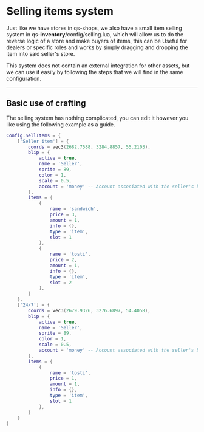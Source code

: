 # Selling items system

Just like we have stores in qs-shops, we also have a small item selling system in qs-**inventory**/config/selling.lua, which will allow us to do the reverse logic of a store and make buyers of items, this can be Useful for dealers or specific roles and works by simply dragging and dropping the item into said seller's store.

This system does not contain an external integration for other assets, but we can use it easily by following the steps that we will find in the same configuration.

***

## Basic use of crafting <a href="#basic-use-of-crafting" id="basic-use-of-crafting"></a>

The selling system has nothing complicated, you can edit it however you like using the following example as a guide.

```lua
Config.SellItems = {
    ['Seller item'] = {
        coords = vec3(2682.7588, 3284.8857, 55.2103),
        blip = {
            active = true,
            name = 'Seller',
            sprite = 89,
            color = 1,
            scale = 0.5,
            account = 'money' -- Account associated with the seller's blip
        },
        items = {
            {
                name = 'sandwich',
                price = 3,
                amount = 1,
                info = {},
                type = 'item',
                slot = 1
            },
            {
                name = 'tosti',
                price = 2,
                amount = 1,
                info = {},
                type = 'item',
                slot = 2
            },
        }
    },
    ['24/7'] = {
        coords = vec3(2679.9326, 3276.6897, 54.4058),
        blip = {
            active = true,
            name = 'Seller',
            sprite = 89,
            color = 1,
            scale = 0.5,
            account = 'money' -- Account associated with the seller's blip
        },
        items = {
            {
                name = 'tosti',
                price = 1,
                amount = 1,
                info = {},
                type = 'item',
                slot = 1
            },
        }
    }
}
```
